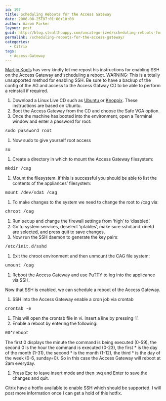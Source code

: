 ```yaml
---
id: 197
title: Scheduling Reboots for the Access Gateway
date: 2006-08-25T07:01:00+10:00
author: Aaron Parker
layout: post
guid: http://blog.stealthpuppy.com/uncategorized/scheduling-reboots-for-the-access-gateway
permalink: /scheduling-reboots-for-the-access-gateway/
categories:
  - Citrix
tags:
  - Access-Gateway
---
```

<a href="http://www.brianmadden.com/forum/showProfile.aspx?memid=2688" target="_blank">Martijn Kools</a> has very kindly let me repost his instructions for enabling SSH on the Access Gateway and scheduling a reboot. WARNING: This is a totally unsupported method for enabling SSH. Be sure to have a backup of the config of the AG and access to the Access Gatway CD to be able to perform a reinstall if required.

  1. Download a Linux Live CD such as <a href="http://www.ubuntu.com/download" target="_blank">Ubuntu </a>or <a href="http://www.knopper.net/knoppix/index-en.html" target="_blank">Knoppix</a>. These instructions are based on Ubuntu.
  2. Boot the Access Gateway from the CD and choose the Safe VGA option.
  3. Once the machine has booted into the environment, open a Terminal window and enter a password for root:

<font face="courier new,courier">sudo password root</font>

  1. Now sudo to give yourself root access

<font face="courier new,courier">su</font>

  1. Create a directory in which to mount the Access Gateway filesystem:

<font face="courier new,courier">mkdir /cag</font>

  1. Mount the filesystem. If this is successful you should be able to list the contents of the appliances&#8217; filesystem:

<font face="courier new,courier">mount /dev/sda1 /cag</font>

  1. To make changes to the system we need to change the root to /cag via:

<font face="courier new,courier">chroot /cag</font>

  1. Run <font face="courier new,courier">setup</font> and change the firewall settings from &#8216;high&#8217; to &#8216;disabled&#8217;.
  2. Go to system services, deselect &#8216;iptables&#8217;, make sure sshd and xinetd are selected, and press quit to save changes.
  3. Now run the SSH daemon to generate the key pairs:

<font face="courier new,courier">/etc/init.d/sshd</font>

  1. Exit the chroot environment and then unmount the CAG file system:

<font face="courier new,courier">umount /cag</font>

  1. Reboot the Access Gateway and use <a href="http://www.chiark.greenend.org.uk/~sgtatham/putty/download.html" target="_blank">PuTTY</a> to log into the applicance via SSH.

Now that SSH is enabled, we can schedule a reboot of the Access Gateway.

  1. SSH into the Access Gateway enable a cron job via crontab

<font face="courier new,courier">crontab -e</font>

  1. This will open the crontab file in vi. Insert a line by pressing &#8216;i&#8217;.
  2. Enable a reboot by entering the following:

<font face="courier new,courier">0<tab>0<tab>*<tab>*<tab>*<tab>reboot</font>

The first 0 displays the minute the command is being executed (0-59), the second 0 is the hour the command is executed (0-23), the first \* is the day of the month (1-31), the second \* is the month (1-12), the third * is the day of the week (0-6, sunday=0). So in this case the Access Gateway will reboot at 2am everyday.

  1. Press Esc to leave insert mode and then :wq and Enter to save the changes and quit.

Citrix have a hotfix available to enable SSH which should be supported. I will post more information once I can get a hold of this hotfix.